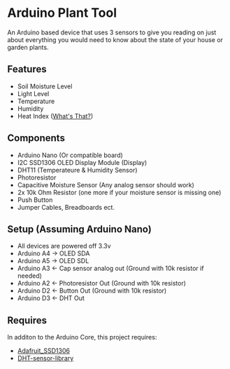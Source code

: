 # Arduino Plant Tool
An Arduino based device that uses 3 sensors to give you reading on just about everything you would need to know about the state of your house or garden plants. 

## Features
* Soil Moisture Level
* Light Level
* Temperature
* Humidity
* Heat Index ([What's That?](https://www.weather.gov/safety/heat-index))

## Components
* Arduino Nano (Or compatible board)
* I2C SSD1306 OLED Display Module (Display)
* DHT11 (Temperateure & Humidity Sensor)
* Photoresistor
* Capacitive Moisture Sensor (Any analog sensor should work)
* 2x 10k Ohm Resistor (one more if your moisture sensor is missing one)
* Push Button
* Jumper Cables, Breadboards ect.

## Setup (Assuming Arduino Nano)
* All devices are powered off 3.3v
* Arduino A4 -> OLED SDA
* Arduino A5 -> OLED SDL
* Arduino A3 <- Cap sensor analog out (Ground with 10k resistor if needed)
* Arduino A2 <- Photoresistor Out (Ground with 10k resistor)
* Arduino D2 <- Button Out (Ground with 10k resistor)
* Arduino D3 <- DHT Out

## Requires
In additon to the Arduino Core, this project requires:
* [Adafruit_SSD1306](https://github.com/adafruit/Adafruit_SSD1306)
* [DHT-sensor-library](https://github.com/adafruit/DHT-sensor-library)
